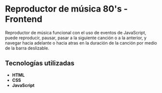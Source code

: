 # Reproductor de música 80's - Frontend

Reproductor de música funcional con el uso de eventos de JavaScript, puede reproducir, pausar, pasar a la siguiente canción o a la anterior, y navegar hacia adelante o hacia atras en la duración de la canción por medio de la barra deslizable.

## Tecnologías utilizadas
- **HTML**
- **CSS**
- **JavaScript**
